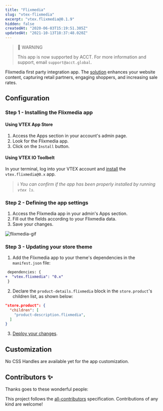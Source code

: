 ```yaml
---
title: "Flixmedia"
slug: "vtex-flixmedia"
excerpt: "vtex.flixmedia@0.1.9"
hidden: false
createdAt: "2020-06-03T15:19:51.305Z"
updatedAt: "2021-10-13T18:37:48.020Z"
---
```

> 🚧 WARNING
> 
> This app is now supported by ACCT. For more information and support, email `support@acct.global`.

Flixmedia first party integration app. The [solution](https://flixmedia.eu/) enhances your website content, capturing retail partners, engaging shoppers, and increasing sale rates.

## Configuration

### Step 1 - Installing the Flixmedia app

#### Using VTEX App Store 

1. Access the Apps section in your account's admin page.
2. Look for the Flixmedia app.
3. Click on the `Install` button.

#### Using VTEX IO Toolbelt

In your terminal, log into your VTEX account and [install](https://vtex.io/docs/recipes/development/installing-an-app/) the `vtex.flixmedia@0.x` app.

> ℹ️ *You can confirm if the app has been properly installed by running `vtex ls`.*

### Step 2 - Defining the app settings

1. Access the Flixmedia app in your admin's Apps section.
2. Fill out the fields according to your Flixmedia data.
3. Save your changes.

![flixmedia-gif](https://cdn.jsdelivr.net/gh/vtexdocs/dev-portal-content@main/images/vtex-flixmedia-0.gif)

### Step 3 - Updating your store theme 

1. Add the Flixmedia app to your theme's dependencies in the `manifest.json` file:

```diff
 dependencies: {
+  "vtex.flixmedia": "0.x"
 }
```

2. Declare the `product-details.flixmedia` block in the `store.product`'s children list, as shown below:

```json
"store.product": {
  "children": [
    "product-description.flixmedia",
  ]
}
```

3. [Deploy your changes](https://vtex.io/docs/recipes/store-management/making-your-theme-content-public/).

## Customization

No CSS Handles are available yet for the app customization.

## Contributors ✨

Thanks goes to these wonderful people:

<!-- ALL-CONTRIBUTORS-LIST:START - Do not remove or modify this section -->
<!-- prettier-ignore-start -->
<!-- markdownlint-disable -->
<!-- markdownlint-enable -->
<!-- prettier-ignore-end -->
<!-- ALL-CONTRIBUTORS-LIST:END -->

This project follows the [all-contributors](https://github.com/all-contributors/all-contributors) specification. Contributions of any kind are welcome!

<!-- DOCS-IGNORE:end -->